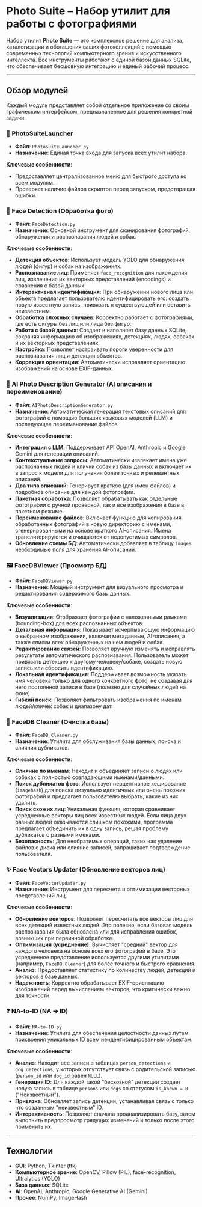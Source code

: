 # Photo Suite – Набор утилит для работы с фотографиями

Набор утилит **Photo Suite** — это комплексное решение для анализа, каталогизации и обогащения ваших фотоколлекций с помощью современных технологий компьютерного зрения и искусственного интеллекта. Все инструменты работают с единой базой данных SQLite, что обеспечивает бесшовную интеграцию и единый рабочий процесс.

---

## Обзор модулей

Каждый модуль представляет собой отдельное приложение со своим графическим интерфейсом, предназначенное для решения конкретной задачи.

### 🚀 PhotoSuiteLauncher
- **Файл**: `PhotoSuiteLauncher.py`
- **Назначение**: Единая точка входа для запуска всех утилит набора.

**Ключевые особенности**:
* Предоставляет централизованное меню для быстрого доступа ко всем модулям.
* Проверяет наличие файлов скриптов перед запуском, предотвращая ошибки.

### 📸 Face Detection (Обработка фото)
- **Файл**: `FaceDetection.py`
- **Назначение**: Основной инструмент для сканирования фотографий, обнаружения и распознавания людей и собак.

**Ключевые особенности**:
* **Детекция объектов**: Использует модель YOLO для обнаружения людей (фигур) и собак на изображениях.
* **Распознавание лиц**: Применяет `face_recognition` для нахождения лиц, извлечения их векторных представлений (encodings) и сравнения с базой данных.
* **Интерактивная идентификация**: При обнаружении нового лица или объекта предлагает пользователю идентифицировать его: создать новую известную запись, привязать к существующей или оставить неизвестным.
* **Обработка сложных случаев**: Корректно работает с фотографиями, где есть фигуры без лиц или лица без фигур.
* **Работа с базой данных**: Создает и наполняет базу данных SQLite, сохраняя информацию об изображениях, детекциях, людях, собаках и их векторных представлениях.
* **Настройка**: Позволяет настраивать пороги уверенности для распознавания лиц и детекции объектов.
* **Коррекция ориентации**: Автоматически исправляет ориентацию изображений на основе EXIF-данных.

### 🤖 AI Photo Description Generator (AI описания и переименование)
- **Файл**: `AIPhotoDescriptionGenerator.py`
- **Назначение**: Автоматическая генерация текстовых описаний для фотографий с помощью больших языковых моделей (LLM) и последующее переименование файлов.

**Ключевые особенности**:
* **Интеграция с LLM**: Поддерживает API OpenAI, Anthropic и Google Gemini для генерации описаний.
* **Контекстуальные запросы**: Автоматически извлекает имена уже распознанных людей и клички собак из базы данных и включает их в запрос к модели для получения более точных и релевантныx описаний.
* **Два типа описаний**: Генерирует краткое (для имен файлов) и подробное описание для каждой фотографии.
* **Пакетная обработка**: Позволяет обрабатывать как отдельные фотографии с ручной проверкой, так и все изображения в базе в пакетном режиме.
* **Переименование файлов**: Включает функцию для копирования обработанных фотографий в новую директорию с именами, сгенерированными на основе краткого AI-описания. Имена транслитерируются и очищаются от недопустимых символов.
* **Обновление схемы БД**: Автоматически добавляет в таблицу `images` необходимые поля для хранения AI-описаний.

### 🖼️ FaceDBViewer (Просмотр БД)
- **Файл**: `FaceDBViewer.py`
- **Назначение**: Мощный инструмент для визуального просмотра и редактирования содержимого базы данных.

**Ключевые особенности**:
* **Визуализация**: Отображает фотографии с наложенными рамками (bounding-box) для всех распознанных объектов.
* **Детальная информация**: Показывает исчерпывающую информацию о выбранном изображении, включая метаданные, AI-описания, а также списки всех обнаруженных на нем людей и собак.
* **Редактирование связей**: Позволяет вручную изменять и исправлять результаты автоматического распознавания. Пользователь может привязать детекцию к другому человеку/собаке, создать новую запись или сбросить идентификацию.
* **Локальная идентификация**: Поддерживает возможность указать имя человека только для одного конкретного фото, не создавая для него постоянной записи в базе (полезно для случайных людей на фоне).
* **Гибкий поиск**: Позволяет фильтровать изображения по именам людей/кличек собак и диапазону дат.

### 🧹 FaceDB Cleaner (Очистка базы)
- **Файл**: `FaceDB_Cleaner.py`
- **Назначение**: Утилита для обслуживания базы данных, поиска и слияния дубликатов.

**Ключевые особенности**:
* **Слияние по именам**: Находит и объединяет записи о людях или собаках с полностью совпадающими именами/данными.
* **Поиск дубликатов фото**: Использует перцептивное хеширование (`imagehash`) для поиска визуально идентичных или очень похожих фотографий и предлагает пользователю выбрать, какие из них удалить.
* **Поиск схожих лиц**: Уникальная функция, которая сравнивает усредненные векторы лиц всех известных людей. Если лица двух разных людей оказываются слишком похожими, программа предлагает объединить их в одну запись, решая проблему дубликатов с разными именами.
* **Безопасность**: Для необратимых операций, таких как удаление файлов с диска или слияние записей, запрашивает подтверждение пользователя.

### ✨ Face Vectors Updater (Обновление векторов лиц)
- **Файл**: `FaceVectorUpdater.py`
- **Назначение**: Инструмент для пересчета и оптимизации векторных представлений лиц.

**Ключевые особенности**:
* **Обновление векторов**: Позволяет пересчитать все векторы лиц для всех детекций известных людей. Это полезно, если базовая модель распознавания была обновлена или для исправления ошибок, возникших при первичной обработке.
* **Оптимизация (усреднение)**: Вычисляет "средний" вектор для каждого человека на основе всех его фотографий в базе. Это усредненное представление используется другими утилитами (например, `FaceDB Cleaner`) для более точного и быстрого сравнения.
* **Анализ**: Предоставляет статистику по количеству людей, детекций и векторов в базе данных.
* **Надежность**: Корректно обрабатывает EXIF-ориентацию изображений перед вычислением векторов, что критически важно для точности.

### ❓ NA-to-ID (NA ➔ ID)
- **Файл**: `NA-to-ID.py`
- **Назначение**: Утилита для обеспечения целостности данных путем присвоения уникальных ID всем неидентифицированным объектам.

**Ключевые особенности**:
* **Анализ**: Находит все записи в таблицах `person_detections` и `dog_detections`, у которых отсутствует связь с родительской записью (`person_id` или `dog_id` равен `NULL`).
* **Генерация ID**: Для каждой такой "бесхозной" детекции создает новую запись в таблице `persons` или `dogs` со статусом `is_known = 0` ("Неизвестный").
* **Привязка**: Обновляет запись детекции, устанавливая связь с только что созданным "неизвестным" ID.
* **Интерактивность**: Позволяет сначала проанализировать базу, затем выполнить предпросмотр грядущих изменений и только после этого применить их.

---
## Технологии

* **GUI**: Python, Tkinter (ttk)
* **Компьютерное зрение**: OpenCV, Pillow (PIL), face-recognition, Ultralytics (YOLO)
* **База данных**: SQLite
* **AI**: OpenAI, Anthropic, Google Generative AI (Gemini)
* **Прочее**: NumPy, ImageHash